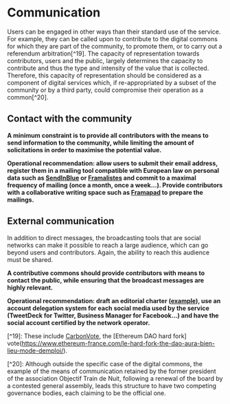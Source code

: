 # Communication

Users can be engaged in other ways than their standard use of the service. For example, they can be called upon to contribute to the digital commons for which they are part of the community, to promote them, or to carry out a referendum arbitration\[^19]. The capacity of representation towards contributors, users and the public, largely determines the capacity to contribute and thus the type and intensity of the value that is collected. Therefore, this capacity of representation should be considered as a component of digital services which, if re-appropriated by a subset of the community or by a third party, could compromise their operation as a common\[^20].

## Contact with the community

**A minimum constraint is to provide all contributors with the means to send information to the community, while limiting the amount of solicitations in order to maximise the potential value.**

**Operational recommendation: allow users to submit their email address, register them in a mailing tool compatible with European law on personal data such as **[**SendInBlue**](https://fr.sendinblue.com)** or **[**Framalistes**](https://framalistes.org)** and commit to a maximal frequency of mailing (once a month, once a week...). Provide contributors with a collaborative writing space such as **[**Framapad**](https://framapad.org)** to prepare the mailings.**

## External communication <a href="open-broadcast" id="open-broadcast"></a>

In addition to direct messages, the broadcasting tools that are social networks can make it possible to reach a large audience, which can go beyond users and contributors. Again, the ability to reach this audience must be shared.

**A contributive commons should provide contributors with means to contact the public, while ensuring that the broadcast messages are highly relevant.**

**Operational recommendation: draft an editorial charter (**[**example**](https://github.com/betagouv/aides-jeunes/wiki/Notre-ton)**), use an account delegation system for each social media used by the service (TweetDeck for Twitter, Business Manager for Facebook...) and have the social account certified by the network operator.**

\[^19]: These include [CarbonVote](http://v1.carbonvote.com), the \[Ethereum DAO hard fork] vote(https://www.ethereum-france.com/le-hard-fork-the-dao-aura-bien-lieu-mode-demploi/).

\[^20]: Although outside the specific case of the digital commons, the example of the means of communication retained by the former president of the association Objectif Train de Nuit, following a renewal of the board by a contested general assembly, leads this structure to have two competing governance bodies, each claiming to be the official one.

